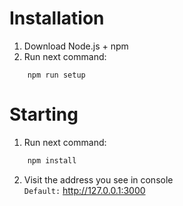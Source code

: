 # Installation

1. Download Node.js + npm
2. Run next command:
```shell
    npm run setup
```

# Starting

1. Run next command:
```bash
    npm install
```
2. Visit the address you see in console
   <br>`Default:` http://127.0.0.1:3000